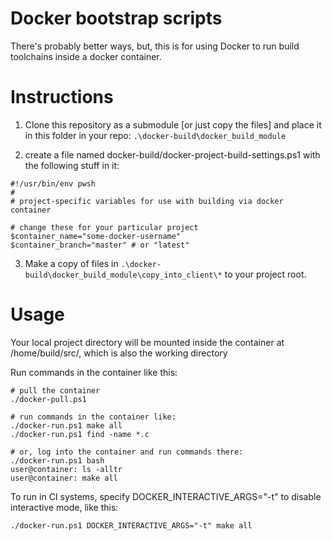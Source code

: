 # Docker bootstrap scripts
There's probably better ways, but, this is for using Docker to run build toolchains inside a docker container.

# Instructions

1. Clone this repository as a submodule [or just copy the files] and place it in this folder in your repo:
```.\docker-build\docker_build_module```

2. create a file named docker-build/docker-project-build-settings.ps1 with the following stuff in it:

```
#!/usr/bin/env pwsh
#
# project-specific variables for use with building via docker container

# change these for your particular project
$container_name="some-docker-username"
$container_branch="master" # or "latest"
```

3. Make a copy of files in ```.\docker-build\docker_build_module\copy_into_client\*``` to your project root.

# Usage

Your local project directory will be mounted inside the container at /home/build/src/, which is also the working directory

Run commands in the container like this:

```
# pull the container
./docker-pull.ps1

# run commands in the container like:
./docker-run.ps1 make all
./docker-run.ps1 find -name *.c

# or, log into the container and run commands there:
./docker-run.ps1 bash
user@container: ls -alltr
user@container: make all
```

To run in CI systems, specify DOCKER_INTERACTIVE_ARGS="-t" to disable interactive mode, like this:

```
./docker-run.ps1 DOCKER_INTERACTIVE_ARGS="-t" make all
```